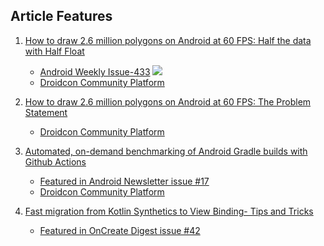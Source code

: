 ## Article Features
1. [How to draw 2.6 million polygons on Android at 60 FPS: Half the data with Half Float](https://abhishekbansal.dev/draw-2.6-million-polygons-at-60fps-half-float/)
    - [Android Weekly Issue-433](https://androidweekly.net/issues/issue-433) <a href = "https://androidweekly.net/issues/issue-433">
      <img src="https://androidweekly.net/issues/issue-433/badge"></a>
    - [Droidcon Community Platform](https://www.droidcon.com/news-detail?content-id=/repository/collaboration/Groups/spaces/droidcon_hq/Documents/public/news/android-news/How%20to%20draw%202.6%20million%20polygons%20on%20Android%20at%2060%20FPS!%20Half%20the%20data%20with%20Half%20Float)

2. [How to draw 2.6 million polygons on Android at 60 FPS: The Problem Statement](https://abhishekbansal.dev/draw-2.6-million-polygons-at-60fps-android/)
    - [Droidcon Community Platform](https://www.droidcon.com/news-detail?content-id=/repository/collaboration/Groups/spaces/droidcon_hq/Documents/public/news/android-news/How%20to%20draw%202.6%20million%20polygons%20on%20Android%20at%2060%20FPS!%20The%20Problem%20Statement)

3. [Automated, on-demand benchmarking of Android Gradle builds with Github Actions](https://abhishekbansal.dev/ondemand-gradle-profiler-github-actions-build-benchmark/)
    - [Featured in Android Newsletter issue #17](https://vladsonkin.com/android-newsletter-17/)
    - [Droidcon Community Platform](https://www.droidcon.com/news-detail?content-id=/repository/collaboration/Groups/spaces/droidcon_hq/Documents/public/news/android-news/Automated,%20on-demand%20benchmarking%20of%20Android%20Gradle%20builds%20with%20Github%20Actions)
    
4. [Fast migration from Kotlin Synthetics to View Binding- Tips and Tricks](https://abhishekbansal.dev/synthetics-to-viewbinding/)
    - [Featured in OnCreate Digest issue #42](https://www.oncreatedigest.com/issues/oncreate-digest-issue-42-316164)
